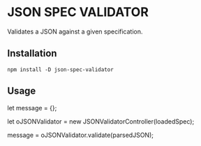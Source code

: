JSON SPEC VALIDATOR
=========

Validates a JSON against a given specification.

## Installation

  `npm install -D json-spec-validator`

## Usage

  let message = {};

  let oJSONValidator = new JSONValidatorController(loadedSpec);
  
  message = oJSONValidator.validate(parsedJSON);
